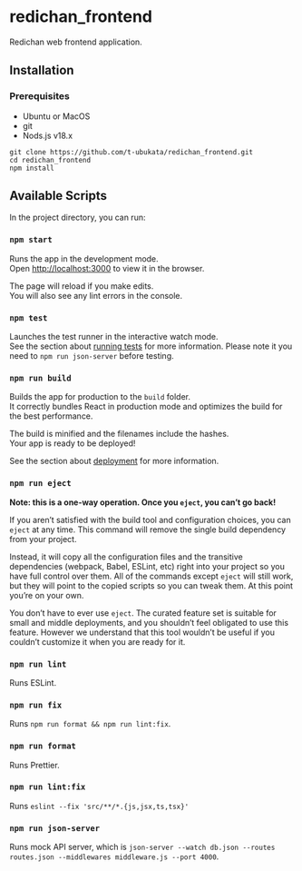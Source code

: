 # redichan_frontend

Redichan web frontend application.

## Installation

### Prerequisites

- Ubuntu or MacOS
- git
- Nods.js v18.x

```
git clone https://github.com/t-ubukata/redichan_frontend.git
cd redichan_frontend
npm install
```

## Available Scripts

In the project directory, you can run:

### `npm start`

Runs the app in the development mode.\
Open [http://localhost:3000](http://localhost:3000) to view it in the browser.

The page will reload if you make edits.\
You will also see any lint errors in the console.

### `npm test`

Launches the test runner in the interactive watch mode.\
See the section about [running tests](https://facebook.github.io/create-react-app/docs/running-tests) for more information.
Please note it you need to ```npm run json-server``` before testing.

### `npm run build`

Builds the app for production to the `build` folder.\
It correctly bundles React in production mode and optimizes the build for the best performance.

The build is minified and the filenames include the hashes.\
Your app is ready to be deployed!

See the section about [deployment](https://facebook.github.io/create-react-app/docs/deployment) for more information.

### `npm run eject`

**Note: this is a one-way operation. Once you `eject`, you can’t go back!**

If you aren’t satisfied with the build tool and configuration choices, you can `eject` at any time. This command will remove the single build dependency from your project.

Instead, it will copy all the configuration files and the transitive dependencies (webpack, Babel, ESLint, etc) right into your project so you have full control over them. All of the commands except `eject` will still work, but they will point to the copied scripts so you can tweak them. At this point you’re on your own.

You don’t have to ever use `eject`. The curated feature set is suitable for small and middle deployments, and you shouldn’t feel obligated to use this feature. However we understand that this tool wouldn’t be useful if you couldn’t customize it when you are ready for it.

### `npm run lint`

Runs ESLint.

### `npm run fix`

Runs ```npm run format && npm run lint:fix```.

### `npm run format`

Runs Prettier.

### `npm run lint:fix`

Runs ```eslint --fix 'src/**/*.{js,jsx,ts,tsx}'```

### `npm run json-server`

Runs mock API server, which is ```json-server --watch db.json --routes routes.json --middlewares middleware.js --port 4000```.

